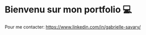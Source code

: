 # Bienvenu sur mon portfolio &#x1F4BB;
Pour me contacter: https://www.linkedin.com/in/gabrielle-savary/
